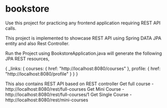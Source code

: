 # bookstore
Use this project for practicing any frontend application requiring REST API calls.

This project is implemented to showcase REST API using Spring DATA JPA entity and also Rest Controller. 


Run the Project using BookstoreApplication.java will generate the following JPA REST resources,

{
_links: {
courses: {
href: "http://localhost:8080/courses"
},
profile: {
href: "http://localhost:8080/profile"
}
}
}

This also contains REST API based on REST controller 
Get full course - http://localhost:8080/rest/full-courses
Get Mini Course - http://localhost:8080/rest/full-courses/1
Get Single Course - http://localhost:8080/rest/mini-courses
